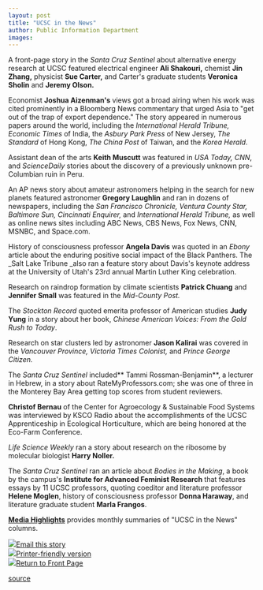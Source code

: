 ```yaml
---
layout: post
title: "UCSC in the News"
author: Public Information Department
images:
---
```


A front-page story in the _Santa Cruz Sentinel_ about alternative energy research at UCSC featured electrical engineer **Ali Shakouri,** chemist **Jin Zhang,** physicist **Sue Carter,** and Carter's graduate students **Veronica Sholin** and **Jeremy Olson.**

Economist **Joshua Aizenman's** views got a broad airing when his work was cited prominently in a Bloomberg News commentary that urged Asia to "get out of the trap of export dependence." The story appeared in numerous papers around the world, including the _International Herald Tribune, Economic Times_ of India, the _Asbury Park Press_ of New Jersey, _The Standard_ of Hong Kong, _The China Post_ of Taiwan, and the _Korea Herald_.

Assistant dean of the arts **Keith Muscutt** was featured in _USA Today, CNN_, and _ScienceDaily_ stories about the discovery of a previously unknown pre-Columbian ruin in Peru.

An AP news story about amateur astronomers helping in the search for new planets featured astronomer **Gregory Laughlin** and ran in dozens of newspapers, including the _San Francisco Chronicle, Ventura County Star, Baltimore Sun, Cincinnati Enquirer,_ and _International Herald Tribune,_ as well as online news sites including ABC News, CBS News, Fox News, CNN, MSNBC, and Space.com.

History of consciousness professor **Angela Davis** was quoted in an _Ebony_ article about the enduring positive social impact of the Black Panthers. The _Salt Lake Tribune _also ran a feature story about Davis's keynote address at the University of Utah's 23rd annual Martin Luther King celebration.

Research on raindrop formation by climate scientists **Patrick Chuang** and **Jennifer Small** was featured in the _Mid-County Post._

The _Stockton Record_ quoted emerita professor of American studies **Judy Yung** in a story about her book, _Chinese American Voices: From the Gold Rush to Today_.

Research on star clusters led by astronomer **Jason Kalirai** was covered in the _Vancouver Province, Victoria Times Colonist,_ and _Prince George Citizen._

The _Santa Cruz Sentinel_ included** Tammi Rossman-Benjamin**, a lecturer in Hebrew, in a story about RateMyProfessors.com; she was one of three in the Monterey Bay Area getting top scores from student reviewers.

**Christof Bernau** of the Center for Agroecology & Sustainable Food Systems was interviewed by KSCO Radio about the accomplishments of the UCSC Apprenticeship in Ecological Horticulture, which are being honored at the Eco-Farm Conference.

_Life Science Weekly_ ran a story about research on the ribosome by molecular biologist **Harry Noller.**

The _Santa Cruz Sentinel_ ran an article about _Bodies in the Making_, a book by the campus's **Institute for Advanced Feminist Research** that features essays by 11 UCSC professors, quoting coeditor and literature professor **Helene Moglen**, history of consciousness professor **Donna Haraway**, and literature graduate student **Marla Frangos**.

[ **Media Highlights**][1] provides monthly summaries of "UCSC in the News" columns.

![][2][Email this story][3]  
![][2][Printer-friendly version  
][4]![][2][Return to Front Page][5]

[1]: http://www.ucsc.edu/news_events/media_highlights
[2]: ../../images/bulletarrow.gif
[3]: javascript:url();document.f1.submit();
[4]: javascript:popUp();
[5]: http://currents.ucsc.edu/

[source](http://www1.ucsc.edu/currents/06-07/01-22/news.asp "Permalink to news")
